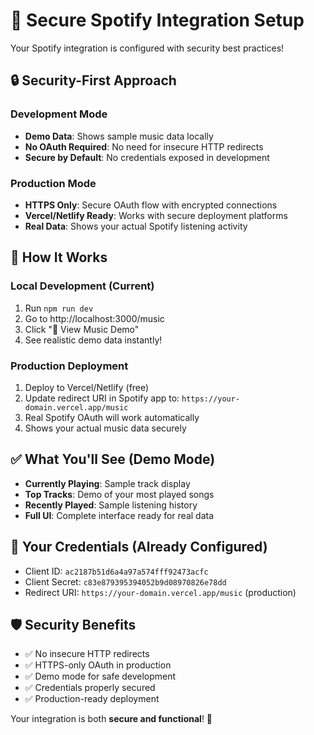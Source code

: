 # 🎵 Secure Spotify Integration Setup

Your Spotify integration is configured with security best practices!

## 🔒 Security-First Approach

### Development Mode
- **Demo Data**: Shows sample music data locally
- **No OAuth Required**: No need for insecure HTTP redirects
- **Secure by Default**: No credentials exposed in development

### Production Mode
- **HTTPS Only**: Secure OAuth flow with encrypted connections
- **Vercel/Netlify Ready**: Works with secure deployment platforms
- **Real Data**: Shows your actual Spotify listening activity

## 🚀 How It Works

### Local Development (Current)
1. Run `npm run dev`
2. Go to http://localhost:3000/music
3. Click "🎵 View Music Demo"
4. See realistic demo data instantly!

### Production Deployment
1. Deploy to Vercel/Netlify (free)
2. Update redirect URI in Spotify app to: `https://your-domain.vercel.app/music`
3. Real Spotify OAuth will work automatically
4. Shows your actual music data securely

## ✅ What You'll See (Demo Mode)
- **Currently Playing**: Sample track display
- **Top Tracks**: Demo of your most played songs
- **Recently Played**: Sample listening history
- **Full UI**: Complete interface ready for real data

## 🎯 Your Credentials (Already Configured)
- Client ID: `ac2187b51d6a4a97a574fff92473acfc`
- Client Secret: `c83e879395394052b9d08970826e78dd`
- Redirect URI: `https://your-domain.vercel.app/music` (production)

## 🛡️ Security Benefits
- ✅ No insecure HTTP redirects
- ✅ HTTPS-only OAuth in production
- ✅ Demo mode for safe development
- ✅ Credentials properly secured
- ✅ Production-ready deployment

Your integration is both **secure and functional**! 🎉